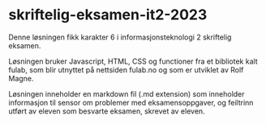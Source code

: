 # skriftelig-eksamen-it2-2023

Denne løsningen fikk karakter 6 i informasjonsteknologi 2 skriftelig eksamen.

Løsningen bruker Javascript, HTML, CSS og functioner fra et bibliotek kalt fulab, som blir utnyttet på nettsiden fulab.no og som er utviklet av Rolf Magne. 

Løsningen inneholder en markdown fil (.md extension) som inneholder informasjon til sensor om problemer med eksamensoppgaver, og feiltrinn utført av eleven som besvarte eksamen, skrevet av eleven.
